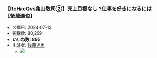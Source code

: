 ### [【ReHacQvs亀山敬司②】売上目標なし!?仕事を好きになるには【後藤達也】](https://www.youtube.com/watch?v=9MghqysVdlg)
-   公開日: 2024-07-13
-   視聴数: 80,299
-   **いいね数: 895**
-   出演者: [後藤達也](/rehacq_fan/people/後藤達也 "wikilink")
    - [![](https://img.youtube.com/vi/9MghqysVdlg/hqdefault.jpg)](https://www.youtube.com/watch?v=9MghqysVdlg)
